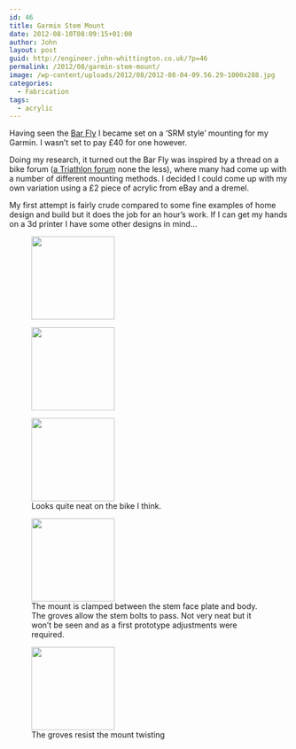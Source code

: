 ```yaml
---
id: 46
title: Garmin Stem Mount
date: 2012-08-10T08:09:15+01:00
author: John
layout: post
guid: http://engineer.john-whittington.co.uk/?p=46
permalink: /2012/08/garmin-stem-mount/
image: /wp-content/uploads/2012/08/2012-08-04-09.56.29-1000x288.jpg
categories:
  - Fabrication
tags:
  - acrylic
---
```

Having seen the [Bar Fly](http://road.cc/content/news/59922-above-category-bike-shops-bar-fly-computer-mount-now-available-uk) I became set on a &#8216;SRM style&#8217; mounting for my Garmin. I wasn&#8217;t set to pay £40 for one however.

Doing my research, it turned out the Bar Fly was inspired by a thread on a bike forum ([a Triathlon forum](http://forum.slowtwitch.com/forum/Slowtwitch_Forums_C1/Triathlon_Forum_F1/Garmin_500_custom_mount_P3690537/) none the less), where many had come up with a number of different mounting methods. I decided I could come up with my own variation using a £2 piece of acrylic from eBay and a dremel.

My first attempt is fairly crude compared to some fine examples of home design and build but it does the job for an hour&#8217;s work. If I can get my hands on a 3d printer I have some other designs in mind&#8230;

<div id='gallery-1' class='gallery galleryid-46 gallery-columns-3 gallery-size-thumbnail'>
  <figure class='gallery-item'> 
  
  <div class='gallery-icon portrait'>
    <a href='http://localhost/2012/08/garmin-stem-mount/2012-08-04-09-56-29/'><img width="150" height="150" src="/assets/img/uploads/2012/08/2012-08-04-09.56.29-150x150.jpg" class="attachment-thumbnail size-thumbnail" alt="" loading="lazy" /></a>
  </div></figure><figure class='gallery-item'> 
  
  <div class='gallery-icon portrait'>
    <a href='http://localhost/2012/08/garmin-stem-mount/2012-08-04-10-28-41/'><img width="150" height="150" src="/assets/img/uploads/2012/08/2012-08-04-10.28.41-150x150.jpg" class="attachment-thumbnail size-thumbnail" alt="" loading="lazy" /></a>
  </div></figure><figure class='gallery-item'> 
  
  <div class='gallery-icon portrait'>
    <a href='http://localhost/2012/08/garmin-stem-mount/2012-08-04-10-28-16/'><img width="150" height="150" src="/assets/img/uploads/2012/08/2012-08-04-10.28.16-150x150.jpg" class="attachment-thumbnail size-thumbnail" alt="" loading="lazy" aria-describedby="gallery-1-49" /></a>
  </div><figcaption class='wp-caption-text gallery-caption' id='gallery-1-49'> Looks quite neat on the bike I think. </figcaption></figure><figure class='gallery-item'> 
  
  <div class='gallery-icon portrait'>
    <a href='http://localhost/2012/08/garmin-stem-mount/2012-08-04-10-26-20/'><img width="150" height="150" src="/assets/img/uploads/2012/08/2012-08-04-10.26.20-150x150.jpg" class="attachment-thumbnail size-thumbnail" alt="" loading="lazy" aria-describedby="gallery-1-48" /></a>
  </div><figcaption class='wp-caption-text gallery-caption' id='gallery-1-48'> The mount is clamped between the stem face plate and body. The groves allow the stem bolts to pass. Not very neat but it won&#8217;t be seen and as a first prototype adjustments were required. </figcaption></figure><figure class='gallery-item'> 
  
  <div class='gallery-icon portrait'>
    <a href='http://localhost/2012/08/garmin-stem-mount/2012-08-04-10-25-59/'><img width="150" height="150" src="/assets/img/uploads/2012/08/2012-08-04-10.25.59-150x150.jpg" class="attachment-thumbnail size-thumbnail" alt="" loading="lazy" aria-describedby="gallery-1-47" /></a>
  </div><figcaption class='wp-caption-text gallery-caption' id='gallery-1-47'> The groves resist the mount twisting </figcaption></figure>
</div>